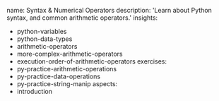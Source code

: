 name: Syntax & Numerical Operators
description: 'Learn about Python syntax, and common arithmetic operators.'
insights:
  - python-variables
  - python-data-types
  - arithmetic-operators
  - more-complex-arithmetic-operators
  - execution-order-of-arithmetic-operators
exercises:
  - py-practice-arithmetic-operations
  - py-practice-data-operations
  - py-practice-string-manip
aspects:
  - introduction
